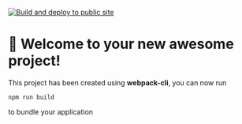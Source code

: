 [![Build and deploy to public site](https://github.com/afarago/pyllsp4/actions/workflows/webpack.yml/badge.svg)](https://github.com/afarago/pyllsp4/actions/workflows/webpack.yml)

# 🚀 Welcome to your new awesome project!

This project has been created using **webpack-cli**, you can now run

```
npm run build
```

to bundle your application
